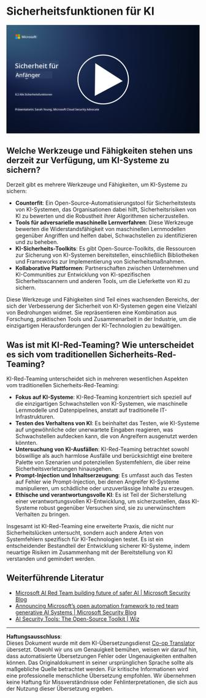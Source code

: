 <!--
CO_OP_TRANSLATOR_METADATA:
{
  "original_hash": "b6bb7175672298d1e2f73ba7e0006f95",
  "translation_date": "2025-09-03T18:44:59+00:00",
  "source_file": "8.2 AI security capabilities.md",
  "language_code": "de"
}
-->
# Sicherheitsfunktionen für KI

[![Video ansehen](../../translated_images/8-2_placeholder.bc988ce5dff1726a8b6f8c00b1250865ca23d02aa5cb11fb879ed1194702c99a.de.png)](https://learn-video.azurefd.net/vod/player?id=e0a6f844-d884-4f76-99bd-4ce9f7f73d22)

## Welche Werkzeuge und Fähigkeiten stehen uns derzeit zur Verfügung, um KI-Systeme zu sichern?

Derzeit gibt es mehrere Werkzeuge und Fähigkeiten, um KI-Systeme zu sichern:

-   **Counterfit**: Ein Open-Source-Automatisierungstool für Sicherheitstests von KI-Systemen, das Organisationen dabei hilft, Sicherheitsrisiken von KI zu bewerten und die Robustheit ihrer Algorithmen sicherzustellen.
-   **Tools für adversarielle maschinelle Lernverfahren**: Diese Werkzeuge bewerten die Widerstandsfähigkeit von maschinellen Lernmodellen gegenüber Angriffen und helfen dabei, Schwachstellen zu identifizieren und zu beheben.
-   **KI-Sicherheits-Toolkits**: Es gibt Open-Source-Toolkits, die Ressourcen zur Sicherung von KI-Systemen bereitstellen, einschließlich Bibliotheken und Frameworks zur Implementierung von Sicherheitsmaßnahmen.
-   **Kollaborative Plattformen**: Partnerschaften zwischen Unternehmen und KI-Communities zur Entwicklung von KI-spezifischen Sicherheitsscannern und anderen Tools, um die Lieferkette von KI zu sichern.

Diese Werkzeuge und Fähigkeiten sind Teil eines wachsenden Bereichs, der sich der Verbesserung der Sicherheit von KI-Systemen gegen eine Vielzahl von Bedrohungen widmet. Sie repräsentieren eine Kombination aus Forschung, praktischen Tools und Zusammenarbeit in der Industrie, um die einzigartigen Herausforderungen der KI-Technologien zu bewältigen.

## Was ist mit KI-Red-Teaming? Wie unterscheidet es sich vom traditionellen Sicherheits-Red-Teaming?

KI-Red-Teaming unterscheidet sich in mehreren wesentlichen Aspekten vom traditionellen Sicherheits-Red-Teaming:

-   **Fokus auf KI-Systeme**: KI-Red-Teaming konzentriert sich speziell auf die einzigartigen Schwachstellen von KI-Systemen, wie maschinelle Lernmodelle und Datenpipelines, anstatt auf traditionelle IT-Infrastrukturen.
-   **Testen des Verhaltens von KI**: Es beinhaltet das Testen, wie KI-Systeme auf ungewöhnliche oder unerwartete Eingaben reagieren, was Schwachstellen aufdecken kann, die von Angreifern ausgenutzt werden könnten.
-   **Untersuchung von KI-Ausfällen**: KI-Red-Teaming betrachtet sowohl böswillige als auch harmlose Ausfälle und berücksichtigt eine breitere Palette von Szenarien und potenziellen Systemfehlern, die über reine Sicherheitsverletzungen hinausgehen.
-   **Prompt-Injection und Inhaltserzeugung**: Es umfasst auch das Testen auf Fehler wie Prompt-Injection, bei denen Angreifer KI-Systeme manipulieren, um schädliche oder unzuverlässige Inhalte zu erzeugen.
-   **Ethische und verantwortungsvolle KI**: Es ist Teil der Sicherstellung einer verantwortungsvollen KI-Entwicklung, um sicherzustellen, dass KI-Systeme robust gegenüber Versuchen sind, sie zu unerwünschtem Verhalten zu bringen.

Insgesamt ist KI-Red-Teaming eine erweiterte Praxis, die nicht nur Sicherheitslücken untersucht, sondern auch andere Arten von Systemfehlern spezifisch für KI-Technologien testet. Es ist ein entscheidender Bestandteil der Entwicklung sicherer KI-Systeme, indem neuartige Risiken im Zusammenhang mit der Bereitstellung von KI verstanden und gemindert werden.

## Weiterführende Literatur

 - [Microsoft AI Red Team building future of safer AI | Microsoft Security Blog](https://www.microsoft.com/en-us/security/blog/2023/08/07/microsoft-ai-red-team-building-future-of-safer-ai/?WT.mc_id=academic-96948-sayoung)
 - [Announcing Microsoft’s open automation framework to red team generative AI Systems | Microsoft Security Blog](https://www.microsoft.com/en-us/security/blog/2024/02/22/announcing-microsofts-open-automation-framework-to-red-team-generative-ai-systems/?WT.mc_id=academic-96948-sayoung)
 - [AI Security Tools: The Open-Source Toolkit | Wiz](https://www.wiz.io/academy/ai-security-tools)

---

**Haftungsausschluss**:  
Dieses Dokument wurde mit dem KI-Übersetzungsdienst [Co-op Translator](https://github.com/Azure/co-op-translator) übersetzt. Obwohl wir uns um Genauigkeit bemühen, weisen wir darauf hin, dass automatisierte Übersetzungen Fehler oder Ungenauigkeiten enthalten können. Das Originaldokument in seiner ursprünglichen Sprache sollte als maßgebliche Quelle betrachtet werden. Für kritische Informationen wird eine professionelle menschliche Übersetzung empfohlen. Wir übernehmen keine Haftung für Missverständnisse oder Fehlinterpretationen, die sich aus der Nutzung dieser Übersetzung ergeben.